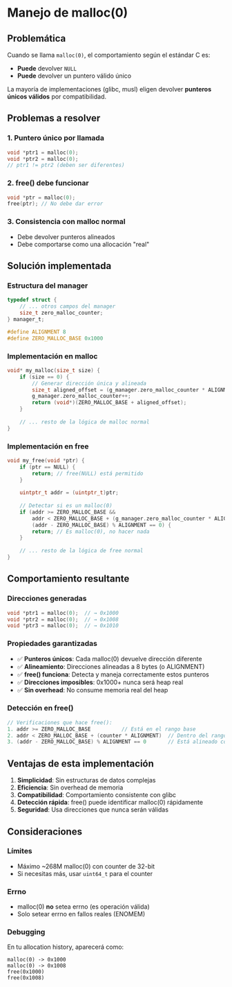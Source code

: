 # Manejo de malloc(0)

## Problemática

Cuando se llama `malloc(0)`, el comportamiento según el estándar C es:
- **Puede** devolver `NULL` 
- **Puede** devolver un puntero válido único

La mayoría de implementaciones (glibc, musl) eligen devolver **punteros únicos válidos** por compatibilidad.

## Problemas a resolver

### 1. Puntero único por llamada
```c
void *ptr1 = malloc(0);
void *ptr2 = malloc(0);
// ptr1 != ptr2 (deben ser diferentes)
```

### 2. free() debe funcionar
```c
void *ptr = malloc(0);
free(ptr); // No debe dar error
```

### 3. Consistencia con malloc normal
- Debe devolver punteros alineados
- Debe comportarse como una allocación "real"

## Solución implementada

### Estructura del manager
```c
typedef struct {
    // ... otros campos del manager
    size_t zero_malloc_counter;
} manager_t;

#define ALIGNMENT 8
#define ZERO_MALLOC_BASE 0x1000
```

### Implementación en malloc
```c
void* my_malloc(size_t size) {
    if (size == 0) {
        // Generar dirección única y alineada
        size_t aligned_offset = (g_manager.zero_malloc_counter * ALIGNMENT);
        g_manager.zero_malloc_counter++;
        return (void*)(ZERO_MALLOC_BASE + aligned_offset);
    }
    
    // ... resto de la lógica de malloc normal
}
```

### Implementación en free
```c
void my_free(void *ptr) {
    if (ptr == NULL) {
        return; // free(NULL) está permitido
    }
    
    uintptr_t addr = (uintptr_t)ptr;
    
    // Detectar si es un malloc(0)
    if (addr >= ZERO_MALLOC_BASE && 
        addr < ZERO_MALLOC_BASE + (g_manager.zero_malloc_counter * ALIGNMENT) &&
        (addr - ZERO_MALLOC_BASE) % ALIGNMENT == 0) {
        return; // Es malloc(0), no hacer nada
    }
    
    // ... resto de la lógica de free normal
}
```

## Comportamiento resultante

### Direcciones generadas
```c
void *ptr1 = malloc(0);  // → 0x1000
void *ptr2 = malloc(0);  // → 0x1008  
void *ptr3 = malloc(0);  // → 0x1010
```

### Propiedades garantizadas
- ✅ **Punteros únicos**: Cada malloc(0) devuelve dirección diferente
- ✅ **Alineamiento**: Direcciones alineadas a 8 bytes (o ALIGNMENT)
- ✅ **free() funciona**: Detecta y maneja correctamente estos punteros
- ✅ **Direcciones imposibles**: 0x1000+ nunca será heap real
- ✅ **Sin overhead**: No consume memoria real del heap

### Detección en free()
```c
// Verificaciones que hace free():
1. addr >= ZERO_MALLOC_BASE          // Está en el rango base
2. addr < ZERO_MALLOC_BASE + (counter * ALIGNMENT)  // Dentro del rango usado
3. (addr - ZERO_MALLOC_BASE) % ALIGNMENT == 0       // Está alineado correctamente
```

## Ventajas de esta implementación

1. **Simplicidad**: Sin estructuras de datos complejas
2. **Eficiencia**: Sin overhead de memoria
3. **Compatibilidad**: Comportamiento consistente con glibc
4. **Detección rápida**: free() puede identificar malloc(0) rápidamente
5. **Seguridad**: Usa direcciones que nunca serán válidas

## Consideraciones

### Límites
- Máximo ~268M malloc(0) con counter de 32-bit
- Si necesitas más, usar `uint64_t` para el counter

### Errno
- malloc(0) **no** setea errno (es operación válida)
- Solo setear errno en fallos reales (ENOMEM)

### Debugging
En tu allocation history, aparecerá como:
```
malloc(0) -> 0x1000
malloc(0) -> 0x1008
free(0x1000)
free(0x1008)
```
